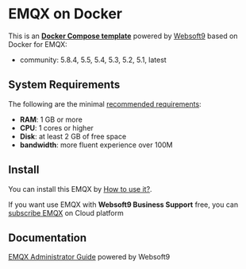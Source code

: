# EMQX on Docker  

This is an **[Docker Compose template](https://github.com/Websoft9/docker-library)** powered by [Websoft9](https://www.websoft9.com) based on Docker for EMQX:


 - community:  5.8.4, 5.5, 5.4, 5.3, 5.2, 5.1, latest


## System Requirements

The following are the minimal [recommended requirements](https://www.emqx.io/docs/en/latest/deploy/install.html):

* **RAM**: 1 GB or more
* **CPU**: 1 cores or higher
* **Disk**: at least 2 GB of free space
* **bandwidth**: more fluent experience over 100M  

## Install

You can install this EMQX by [How to use it?](https://github.com/Websoft9/docker-library#how-to-use-it).   

If you want use EMQX with **Websoft9 Business Support** free, you can [subscribe EMQX](https://www.websoft9.com/apps) on Cloud platform

## Documentation

[EMQX Administrator Guide](https://support.websoft9.com/docs/emqx) powered by Websoft9